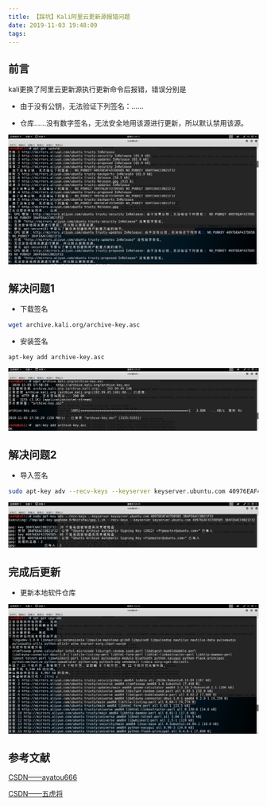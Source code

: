 ```yaml
---
title: 【踩坑】Kali阿里云更新源报错问题
date: 2019-11-03 19:48:09
tags:
---
```


## 前言

kali更换了阿里云更新源执行更新命令后报错，错误分别是

- 由于没有公钥，无法验证下列签名：......

- 仓库......没有数字签名，无法安全地用该源进行更新，所以默认禁用该源。

<!-- more -->

![01.png](/images/20191103194809/01.png)

## 解决问题1

- 下载签名

``` bash
wget archive.kali.org/archive-key.asc
```

- 安装签名

``` bash
apt-key add archive-key.asc
```

![02.png](/images/20191103194809/02.png)

## 解决问题2

- 导入签名

``` bash
sudo apt-key adv --recv-keys --keyserver keyserver.ubuntu.com 40976EAF437D05B5 3B4FE6ACC0B21F32
```

![03.png](/images/20191103194809/03.png)

## 完成后更新

- 更新本地软件仓库

![04.png](/images/20191103194809/04.png)

## 参考文献

[CSDN——ayatou666](https://blog.csdn.net/ayatou666/article/details/80092529)

[CSDN——五虎将](https://blog.csdn.net/tankweight/article/details/82948864)
